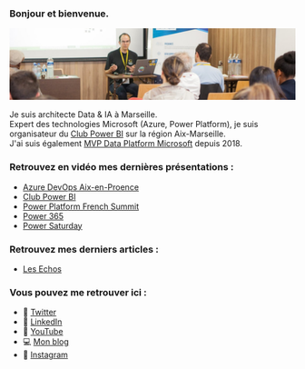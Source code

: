 ### Bonjour et bienvenue.


<!--
**JOELCREST/JOELCREST** is a ✨ _special_ ✨ repository because its `README.md` (this file) appears on your GitHub profile.

Here are some ideas to get you started:

- 🔭 I’m currently working on ...
- 🌱 I’m currently learning ...
- 👯 I’m looking to collaborate on ...
- 🤔 I’m looking for help with ...
- 💬 Ask me about ...
- 📫 How to reach me: ...
- 😄 Pronouns: ...
- ⚡ Fun fact: ...
-->

<img src="https://github.com/JOELCREST/JOELCREST/blob/main/BanniereGitHub.jpg?raw=true">

Je suis architecte Data & IA à Marseille.  
Expert des technologies Microsoft (Azure, Power Platform), je suis organisateur du [Club Power BI](http://clubpowerbi.com/) sur la région Aix-Marseille.  
J'ai suis également [MVP Data Platform Microsoft](https://mvp.microsoft.com/fr-fr/PublicProfile/5003200?fullName=Joel%20CREST) depuis 2018. 

### Retrouvez en vidéo mes dernières présentations :
- [Azure DevOps Aix-en-Proence](https://www.youtube.com/watch?v=qr-0WsMyQgs)
- [Club Power BI](https://www.youtube.com/watch?v=HFutYv1hz_0)
- [Power Platform French Summit](https://www.youtube.com/watch?v=RFbcezZu0k0)
- [Power 365](https://www.youtube.com/watch?v=4c4t9aYmCOo)
- [Power Saturday](https://www.youtube.com/watch?v=PmBpMcXt6dM)

### Retrouvez mes derniers articles :
- [Les Echos](https://www.lesechos.fr/idees-debats/cercle/opinion-vers-une-business-intelligence-agile-un-outil-de-competitivite-pour-les-entreprises-144060)

### Vous pouvez me retrouver ici :

- 🐤 [Twitter](http://twitter.com/joelcrest)
- 👔 [LinkedIn](http://linkedin.com/in/joelcrest)
- 📢 [YouTube](http://youtube.com/c/joelcrest)
- 💻 [Mon blog](http://joelcrest.com)
- 📸 [Instagram](http://instagram.com/joelcrest)
